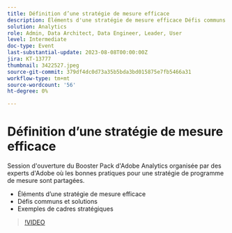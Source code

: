 ```yaml
---
title: Définition d’une stratégie de mesure efficace
description: Éléments d'une stratégie de mesure efficace Défis communs et solutions Exemples de cadres stratégiques
solution: Analytics
role: Admin, Data Architect, Data Engineer, Leader, User
level: Intermediate
doc-type: Event
last-substantial-update: 2023-08-08T00:00:00Z
jira: KT-13777
thumbnail: 3422527.jpeg
source-git-commit: 379df4dc0d73a35b5bda3bd015875e7fb5466a31
workflow-type: tm+mt
source-wordcount: '56'
ht-degree: 0%

---
```



# Définition d’une stratégie de mesure efficace

Session d&#39;ouverture du Booster Pack d&#39;Adobe Analytics organisée par des experts d&#39;Adobe où les bonnes pratiques pour une stratégie de programme de mesure sont partagées.
* Éléments d’une stratégie de mesure efficace
* Défis communs et solutions
* Exemples de cadres stratégiques

>[!VIDEO](https://video.tv.adobe.com/v/3422527/?learn=on)
